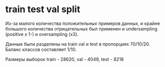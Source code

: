 # train test val split

Из-за малого количества положительных примеров данных, и крайне большого количества отрицательных был применен и undersampling (positive x 1-) и oversampling (x3).

Данные были разделены на train val и test в пропорциях 70/10/20. Баланс классов составляет 1/10.

Размеры выборок train - 28620, val - 4049, test - 8218
